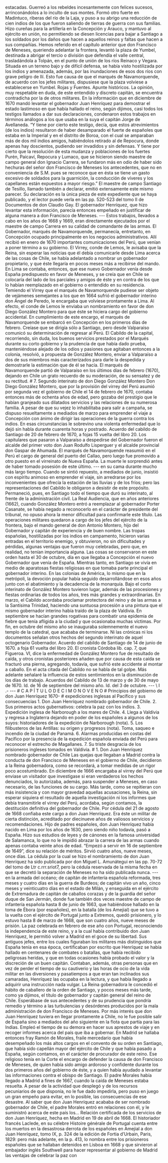 estacadas. Guerreó a los rebeldes incesantemente con felices sucesos, arrinconándolos a lo inculto de sus montes. Formó otro fuerte en Madintuco, riberas del río de la Laja, y puso a su abrigo una reducción de cien indios de los que fueron saliendo de tierras de guerra con sus familias. Hizo cureñas para la artillería en la Concepción y Arauco, y mantuvo al ejército en unión, no permitiendo se diesen licencias para bajar a Santiago a los soldados por los daños que hacen a aquellos reinos y faltas que hacen a sus compañías. Hemos referido en el capítulo anterior que don Francisco de Meneses, queriendo adelantar la frontera, levantó la plaza de Yumbel, destinada a abrigar el tercio o división que defendía el valle central, trasladándola a Tolpán, en el punto de unión de los ríos Reinaco y Vegara. Situada en un terreno bajo y de difícil defensa, se había visto hostilizada por los indios y amenazada, además, por las inundaciones de esos dos ríos con grave peligro de IIí. Esto fue causa de que el marqués de Navamorquende, de acuerdo con los jefes militares, dispusiese que la plaza volviese a establecerse en Yumbel. Rojas y Fuentes. Apunte históricos. La opinión, muy respetable en duda, de este entendido y discreto capitán, se encuentra contradicha por la de otros militares. En la información que en diciembre de 1670 mandó levantar el gobernador Juan Henríquez para demostrar el estado lastimoso en que había hallado el reino, según dijimos, casi todos los testigos llamados a dar sus declaraciones, condenaron estos trabajos en términos análogos a los que usaba en la suya el capitán Jorge de Avellaneda. “Y tiene por cierto este testigo, decía, que estos atrevimientos (de los indios) resultaron de haber desamparado el fuerte de españoles que estaba en la Imperial y en el distrito de Boroa, con el cual se amparaban más de dos mil indios amigos, habiéndolos retirado al de Repocura, donde apenas hay doscientos, pudiendo ser invadidos y sin defensas. Y tiene por cierto que la resolución de esta mudanza y poblaciones de los fuertes Purén, Paicaví, Repocura y Lumaco, que se hicieron siendo maestre de campo general don Ignacio Carrera, se fundaron más en odio de haber sido hechuras del señor don Francisco de Meneses los antecedentes, que no en conveniencia de S.M. pues se reconoce que en ésta se tiene un gasto excesivo de soldados para la guarnición, la conducción de víveres y los capellanes están expuestos a mayor riesgo.” El maestre de campo Santiago de Tesillo, llamado también a declarar, emitió extensamente este mismo parecer. Su declaración es la única pieza de este expediente que se haya publicado, y el lector puede verla en las pp. 520-523 del tomo II de Documentos de don Claudio Gay. El gobernador Henríquez, que hizo levantar esta información, parecía entonces empeñado en justificar de alguna manera a don Francisco de Meneses. --- Estos trabajos, llevados a cabo en los años de 1668 y 1669, eran directamente ejecutados por el maestre de campo Carrera en su calidad de comandante de las armas. El Gobernador, marqués de Navamorquende, permanecía, entretanto, en Concepción ocupado principalmente en los negocios administrativos. Allí recibió en enero de 1670 importantes comunicaciones del Perú, que venían a poner término a su gobierno. El Virrey, conde de Lemos, le avisaba que la Reina, sin esperar las noticias que él debía comunicarle desde Lima acerca de las cosas de Chile, se había adelantado a nombrar un gobernador propietario, y que éste llegaría en pocos meses más a recibirse del mando. En Lima se contaba, entonces, que ese nuevo Gobernador venía desde España predispuesto en favor de Meneses, y se creía que en Chile se colocaría del lado de los parciales y amigos de éste y en contra de los que lo habían reemplazado en el gobierno o entendido en su residencia. Temiendo el Virrey que el marqués de Navamorquende pudiese ser objeto de vejámenes semejantes a los que en 1664 sufrió el gobernador interino don Ángel de Peredo, le encargaba que volviese prontamente a Lima. Al efecto, el conde de Lemos le enviaba un nombramiento en favor de don Diego González Montero para que éste se hiciera cargo del gobierno accidental. En cumplimiento de este encargo, el marqués de Navamorquende se embarcó en Concepción en los primeros días de febrero. Creíase que se dirigía sólo a Santiago, pero desde Valparaíso comunicó su determinación de regresar al Perú. El Cabildo de la capital, recorriendo, sin duda, los buenos servicios prestados por el Marqués durante su corto gobierno y la prudencia de que había dado prueba, manteniéndose alejado de los odios y pasiones que agitaban entonces a la colonia, resolvió, a propuesta de González Montero, enviar a Valparaíso a dos de sus miembros más caracterizados para darle la despedida y demostrarle la estimación que de él se hacía. El marqués de Navamorquende partió de Valparaíso en los últimos días de febrero (1670), dejando en Chile un grato recuerdo de su moderación, de su sensatez y de su rectitud. # 7. Segundo interinato de don Diego González Montero Don Diego González Montero, que por la provisión del virrey del Perú asumió por segunda vez el gobierno de Chile el 14 de febrero de 1670, contaba entonces más de ochenta años de edad, pero gozaba del prestigio que le habían granjeado sus dilatados servicios y las relaciones de su numerosa familia. A pesar de que su vejez lo inhabilitaba para salir a campaña, se dispuso resueltamente a mediados de marzo para emprender el viaje a Concepción con ánimo de dirigir las operaciones de la guerra contra los indios. En esas circunstancias le sobrevino una violenta enfermedad que lo dejó sin habla durante cuarenta horas y postrado. Acuerdo del cabildo de Santiago de 20 de febrero de 1670, a fojas 15 vuelta del libro 20. Los capitulares que pasaron a Valparaíso a despedirse del Gobernador fueron el alcalde del primer voto don Juan Rodulfo Lisperguer y el alcalde provincial don Gaspar de Ahumada. El marqués de Navamorquende reasumió en el Perú el cargo de general del puerto del Callao, pero luego fue promovido a otro puesto en el virreinato de Nueva España. La muerte le sorprendió antes de haber tomado posesión de este último. --- en su cama durante mucho más largo tiempo. Cuando se sintió repuesto, a mediados de junio, insistió con espíritu animoso en emprender el viaje, sin arredrarse por los inconvenientes que ofrecía la estación de las lluvias y de los fríos; pero las representaciones del Cabildo le obligaron a desistir de este propósito. Permaneció, pues, en Santiago todo el tiempo que duró su interinato, al frente de la administración civil. La Real Audiencia, que en años anteriores (1662), cuando González Montero entró a reemplazar al gobernador Porter Casanate, se había negado a reconocerlo en el carácter de presidente del tribunal, no opuso ahora la menor dificultad para confirmarle este título. Las operaciones militares quedaron a cargo de los jefes del ejército de la frontera, bajo el mando general de don Antonio Montero, hijo del Gobernador y capitán de experiencia y de buen nombre. Las tropas españolas, hostilizadas por los indios en campamento, hicieron varias entradas en el territorio enemigo, y obtuvieron, no sin dificultades y pérdidas, algunas ventajas que fueron muy celebradas, pero que, en realidad, no tenían importancia alguna. Las cosas se conservaron en este orden hasta el 30 de octubre, día en que llegaba a Concepción el nuevo Gobernador que venía de España. Mientras tanto, en Santiago se vivía en medio de aparatosas fiestas religiosas en que tomaba parte principal el gobernador interino. En las colonias de América, lo mismo que en la metrópoli, la devoción popular había seguido desarrollándose en esos años junto con el abatimiento y la decadencia de la monarquía. Bajo el corto interinato de González Montero tuvieron lugar, además de las procesiones y fiestas ordinarias de todos los años, tres más grandes y extraordinarias. En marzo, el Cabildo acordaba proclamar protectora del reino y de las armas a la Santísima Trinidad, haciendo una suntuosa procesión a una pintura que el mismo gobernador interino había traído de la plaza de Valdivia. En septiembre se hacían grandes rogativas para combatir una epidemia de fiebre que tenía afligida a la ciudad y que ocasionaba muchas víctimas. Por fin, en octubre del mismo año se inauguraba solemnemente el nuevo templo de la catedral, que acababa de terminarse. Ni las crónicas ni los documentos señalan otros hechos del segundo interinato de aquel octogenario Gobernador. Acuerdo del cabildo de Santiago de 14 de junio de 1670. a foja 61 vuelta del libro 20. El cronista Córdoba lib. cap. 7, que Figueroa. VI, dice la enfermedad de González Montero fue de resultado de caída, y otros cronistas posteriores añaden que por causa de esta caída se fracturó una pierna, agregando, todavía, que sufrió este accidente al montar a caballo. En el acta citada del Cabildo no se habla de tal golpe. Más adelante señalaré la influencia de estos sentimientos en la disminución de los días de trabajo. Acuerdos del Cabildo de 13 de marzo y de 30 de mayo de 1670. Id. de 16 de septiembre del mismo año. Id. del 3 de octubre. --- \ I .- --- # C A P Í T U L O D E C I M O N O V E N O # Principios del gobierno de don Juan Henríquez 1670- # expediciones inglesas al Pacífico y sus consecuencias 1. Don Juan Henríquez nombrado gobernador de Chile. 2. Sus primeros actos gubernativos: celebra la paz con los indios. 3. Expedición inglesa de Narborough a los mares de Chile. 4. Llega a Valdivia y regresa a Inglaterra dejando en poder de los españoles a algunos de los suyos: historiadores de la expedición de Narborough (nota). 5. Los filibusteros de las Antillas: su origen y progresos (nota). Toma, saqueo e incendio de la ciudad de Panamá. 6. Alarmas producidas en costas del Pacífico por la presencia de la expedición española enviada del Perú para reconocer el estrecho de Magallanes. 7. Su triste desgracia de los prisioneros ingleses tomados en Valdivia. # 1. Don Juan Henríquez nombrado gobernador de Chile Las quejas que llegaban a Madrid contra la conducta de don Francisco de Meneses en el gobierno de Chile, decidieron a la Reina gobernadora, como se recordará, a tomar medidas de un rigor poco acostumbrado. En diciembre de 1666 encargaba al virrey del Perú que enviase un visitador que investigase si eran verdaderos los hechos denunciados, lo autorizaba, además, para suspender a Meneses, en caso necesario, de las funciones de su cargo. Más tarde, como se repitieran con más insistencia y con mayor gravedad aquellas acusaciones, la Reina, sin esperar siquiera el resultado de aquella investigación ni los informes que debía transmitirle el virrey del Perú, acordaba, según contamos, la destitución definitiva del gobernador de Chile. Por cédula del 21 de agosto de 1668 confiaba este cargo a don Juan Henríquez. Era éste un militar de cierta distinción, acreditado por diecinueve años de valiosos servicios y recomendaciones. Hijo de padres españoles, don Juan Henríquez había nacido en Lima por los años de 1630, pero siendo niño todavía, pasó a España. Hizo sus estudios de leyes y de cánones en la famosa universidad de Salamanca, lo que no le impidió abrazar la carrera de las armas cuando apenas contaba veinte años de edad. “Empezó a servir en 16 de septiembre de 1649”, dice su relación de méritos. Sirvió cuatro años, nueve meses, once días. La cédula por la cual se hizo el nombramiento de don Juan Henríquez ha sido publicada por don Miguel L. Amunátegui en las pp. 70-72 del tomo de Ltr c.rrr.sriot7, pero la cédula reservada de la misma fecha en que se decretó la separación de Meneses no ha sido publicada nunca. --- en la armada del océano; de capitán de infantería española reformada, tres meses y cuatro días en la guerra de Burdeos; de capitán vivo un año, cinco meses y veinticuatro días en el estado de Milán, y enseguida en el ejército de Extremadura de capitán de caballos corazas y de la guardia del señor duque de San Jermán, donde fue también dos veces maestre de campo de infantería española hasta 8 de junio de 1663, que habiéndose hallado en la toma de Ébora (por españoles), en la batalla (de los Amejial) que se tuvo a la vuelta con el ejército de Portugal junto a Extremos, quedó prisionero, y lo estuvo hasta 8 de marzo de 1668, que son cuatro años, nueve meses de prisión. La paz celebrada en febrero de ese año con Portugal, reconociendo la independencia de este reino, y a la cual había contribuido don Juan Henríquez, le permitió volver a Madrid en el goce de su libertad. Sus antiguos jefes, entre los cuales figuraban los militares más distinguidos que España tenía en esa época, certificaban por escrito que Henríquez se había hallado en centenares de combates o batallas, que había recibido peligrosas heridas, y que en todas ocasiones había probado el valor y la discreción de un buen capitán. Contaban, además, otras personas que en vez de perder el tiempo de su cautiverio y las horas de ocio de la vida militar en las diversiones y pasatiempos a que eran tan inclinados sus camaradas, Henríquez las ocupaba en la lectura, y que había llegado a adquirir una instrucción nada vulgar. La Reina gobernadora le concedió el hábito de caballero de la orden de Santiago, y pocos meses más tarde, como ya dijimos, el título de gobernador y capitán general del reino de Chile. Esperábase de sus antecedentes y de su prudencia que pondría remedio y término a las turbulencias y desórdenes producidos por la mala administración de don Francisco de Meneses. Por más interés que don Juan Henríquez tuviera en llegar prontamente a Chile, no le fue posible salir de España sino a mediados del año siguiente en la flota que partía para las Indias. Empleó el tiempo de su demora en hacer sus aprestos de viaje y en recoger informes acerca del país que iba a gobernar. En Madrid se hallaba entonces fray Ramón de Morales, fraile mercedario que había desempeñado los más altos cargos en el convento de su orden en Santiago, que había sido capellán mayor del ejército de Chile y que había pasado a España, según contamos, en el carácter de procurador de este reino. Ese religioso tenía en la Corte el encargo de defender la causa de don Francisco de Meneses, de quien había sido amigo ardoroso y confidente durante los dos primeros años del gobierno de éste, y a quien había ayudado a levantar las informaciones contra el obispo de Santiago. El padre Morales había llegado a Madrid a fines de 1667, cuando la caída de Meneses estaba resuelta. A pesar de la actividad que desplegó y de los recursos pecuniarios de que disponía, no le fue dado impedirla, pero puso en juego un gran empeño para evitar, en lo posible, las consecuencias de ese desastre. Al saber que don Juan Henríquez acababa de ser nombrado gobernador de Chile, el padre Morales entró en relaciones con él, y le suministró acerca de este país los... Relación certificada de los servicios de don Juan Henríquez, hecha en Madrid en 19 de abril de 1668. El historiador francés Laclede, en su célebre Histoire générale de Portugal cuenta entre los muertos en la desastrosa derrota de los españoles en Amejial a don Juan Henríquez, tomo IX, p. 324 de la edición de Fortia d’Urbain, Paris, 1829: pero más adelante, en la p. 413, lo nombra entre los prisioneros españoles que se hallaban detenidos en Lisboa en 1668 y que sirvieron al embajador inglés Southwell para hacer representar al gobierno de Madrid las ventajas de celebrar la paz con
